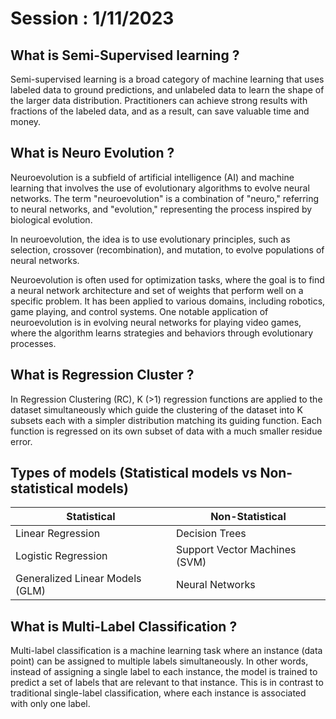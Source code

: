 # Session : 1/11/2023

## What is Semi-Supervised learning ?

Semi-supervised learning is a broad category of machine learning that uses labeled data to ground predictions, and unlabeled data to learn the shape of the larger data distribution. Practitioners can achieve strong results with fractions of the labeled data, and as a result, can save valuable time and money.

## What is Neuro Evolution ?

Neuroevolution is a subfield of artificial intelligence (AI) and machine learning that involves the use of evolutionary algorithms to evolve neural networks. The term "neuroevolution" is a combination of "neuro," referring to neural networks, and "evolution," representing the process inspired by biological evolution.

In neuroevolution, the idea is to use evolutionary principles, such as selection, crossover (recombination), and mutation, to evolve populations of neural networks.

Neuroevolution is often used for optimization tasks, where the goal is to find a neural network architecture and set of weights that perform well on a specific problem. It has been applied to various domains, including robotics, game playing, and control systems. One notable application of neuroevolution is in evolving neural networks for playing video games, where the algorithm learns strategies and behaviors through evolutionary processes.

## What is Regression Cluster ?

In Regression Clustering (RC), K (>1) regression functions are applied to the dataset simultaneously which guide the clustering of the dataset into K subsets each with a simpler distribution matching its guiding function. Each function is regressed on its own subset of data with a much smaller residue error.

## Types of models (Statistical models vs Non-statistical models)

| Statistical                     | Non-Statistical               |
| ------------------------------- | ----------------------------- |
| Linear Regression               | Decision Trees                |
| Logistic Regression             | Support Vector Machines (SVM) |
| Generalized Linear Models (GLM) | Neural Networks               |

## What is Multi-Label Classification ?

Multi-label classification is a machine learning task where an instance (data point) can be assigned to multiple labels simultaneously. In other words, instead of assigning a single label to each instance, the model is trained to predict a set of labels that are relevant to that instance. This is in contrast to traditional single-label classification, where each instance is associated with only one label.
